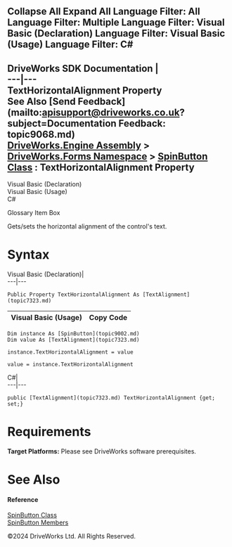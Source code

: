        

 Collapse All Expand All  Language Filter: All  Language Filter: Multiple  Language Filter: Visual Basic (Declaration) Language Filter: Visual Basic (Usage) Language Filter: C#  
---  
DriveWorks SDK Documentation  |   
---|---  
TextHorizontalAlignment Property   
See Also [Send Feedback](mailto:apisupport@driveworks.co.uk?subject=Documentation Feedback: topic9068.md)  
[DriveWorks.Engine Assembly](topic2156.md) > [DriveWorks.Forms Namespace](topic7266.md) > [SpinButton Class](topic9002.md) : TextHorizontalAlignment Property  
---  
  
Visual Basic (Declaration)    
Visual Basic (Usage)    
C# 

Glossary Item Box

Gets/sets the horizontal alignment of the control's text. 

# Syntax

Visual Basic (Declaration)|   
---|---  
      
    
    Public Property TextHorizontalAlignment As [TextAlignment](topic7323.md)  
  
Visual Basic (Usage)| Copy Code  
---|---  
      
    
    Dim instance As [SpinButton](topic9002.md)
    Dim value As [TextAlignment](topic7323.md)
     
    instance.TextHorizontalAlignment = value
     
    value = instance.TextHorizontalAlignment  
  
C#|   
---|---  
      
    
    public [TextAlignment](topic7323.md) TextHorizontalAlignment {get; set;}  
  
# Requirements

**Target Platforms:** Please see DriveWorks software prerequisites.

# See Also

#### Reference

[SpinButton Class](topic9002.md)   
[SpinButton Members](topic9003.md)

©2024 DriveWorks Ltd. All Rights Reserved.
